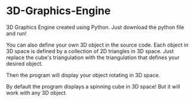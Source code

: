 # 3D-Graphics-Engine
3D Graphics Engine created using Python.
Just download the python file and run! 

You can also define your own 3D object in the source code. Each object in 3D space is defined by a collection of 2D triangles in 3D space. Just replace the cube's triangulation with the triangulation that defines your desired object.

Then the program will display your object rotating in 3D space.

By default the program displays a spinning cube in 3D space! But it will work with any 3D object.

